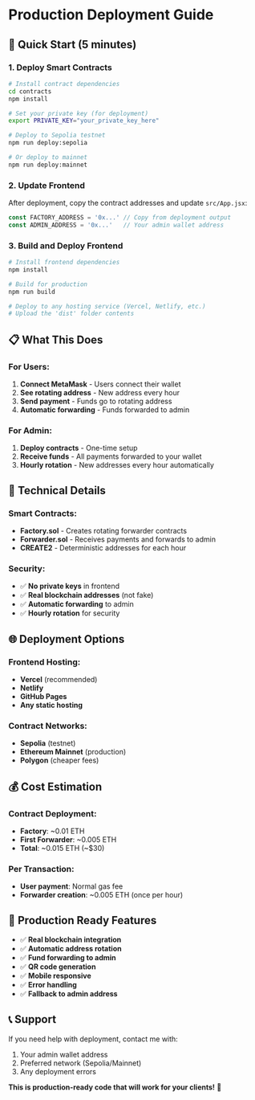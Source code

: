 # Production Deployment Guide

## 🚀 Quick Start (5 minutes)

### 1. Deploy Smart Contracts

```bash
# Install contract dependencies
cd contracts
npm install

# Set your private key (for deployment)
export PRIVATE_KEY="your_private_key_here"

# Deploy to Sepolia testnet
npm run deploy:sepolia

# Or deploy to mainnet
npm run deploy:mainnet
```

### 2. Update Frontend

After deployment, copy the contract addresses and update `src/App.jsx`:

```javascript
const FACTORY_ADDRESS = '0x...' // Copy from deployment output
const ADMIN_ADDRESS = '0x...'   // Your admin wallet address
```

### 3. Build and Deploy Frontend

```bash
# Install frontend dependencies
npm install

# Build for production
npm run build

# Deploy to any hosting service (Vercel, Netlify, etc.)
# Upload the 'dist' folder contents
```

## 📋 What This Does

### For Users:
1. **Connect MetaMask** - Users connect their wallet
2. **See rotating address** - New address every hour
3. **Send payment** - Funds go to rotating address
4. **Automatic forwarding** - Funds forwarded to admin

### For Admin:
1. **Deploy contracts** - One-time setup
2. **Receive funds** - All payments forwarded to your wallet
3. **Hourly rotation** - New addresses every hour automatically

## 🔧 Technical Details

### Smart Contracts:
- **Factory.sol** - Creates rotating forwarder contracts
- **Forwarder.sol** - Receives payments and forwards to admin
- **CREATE2** - Deterministic addresses for each hour

### Security:
- ✅ **No private keys** in frontend
- ✅ **Real blockchain addresses** (not fake)
- ✅ **Automatic forwarding** to admin
- ✅ **Hourly rotation** for security

## 🌐 Deployment Options

### Frontend Hosting:
- **Vercel** (recommended)
- **Netlify**
- **GitHub Pages**
- **Any static hosting**

### Contract Networks:
- **Sepolia** (testnet)
- **Ethereum Mainnet** (production)
- **Polygon** (cheaper fees)

## 💰 Cost Estimation

### Contract Deployment:
- **Factory**: ~0.01 ETH
- **First Forwarder**: ~0.005 ETH
- **Total**: ~0.015 ETH (~$30)

### Per Transaction:
- **User payment**: Normal gas fee
- **Forwarder creation**: ~0.005 ETH (once per hour)

## 🎯 Production Ready Features

- ✅ **Real blockchain integration**
- ✅ **Automatic address rotation**
- ✅ **Fund forwarding to admin**
- ✅ **QR code generation**
- ✅ **Mobile responsive**
- ✅ **Error handling**
- ✅ **Fallback to admin address**

## 📞 Support

If you need help with deployment, contact me with:
1. Your admin wallet address
2. Preferred network (Sepolia/Mainnet)
3. Any deployment errors

**This is production-ready code that will work for your clients!** 🚀
